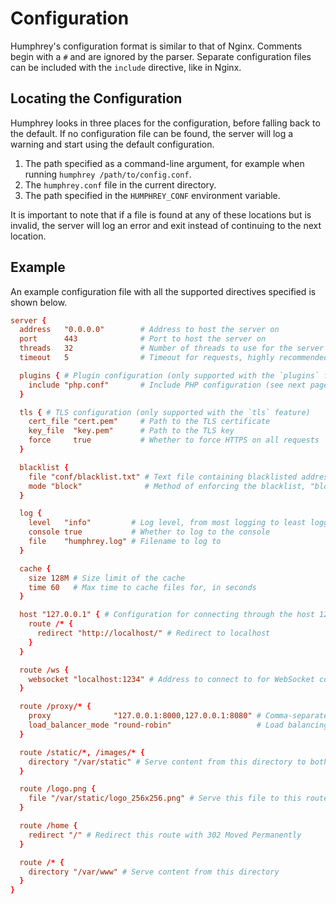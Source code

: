 # Configuration
Humphrey's configuration format is similar to that of Nginx. Comments begin with a `#` and are ignored by the parser. Separate configuration files can be included with the `include` directive, like in Nginx.

## Locating the Configuration
Humphrey looks in three places for the configuration, before falling back to the default. If no configuration file can be found, the server will log a warning and start using the default configuration.

1. The path specified as a command-line argument, for example when running `humphrey /path/to/config.conf`.
2. The `humphrey.conf` file in the current directory.
3. The path specified in the `HUMPHREY_CONF` environment variable.

It is important to note that if a file is found at any of these locations but is invalid, the server will log an error and exit instead of continuing to the next location.

## Example
An example configuration file with all the supported directives specified is shown below.

```conf
server {
  address   "0.0.0.0"        # Address to host the server on
  port      443              # Port to host the server on
  threads   32               # Number of threads to use for the server
  timeout   5                # Timeout for requests, highly recommended to avoid deadlocking the thread pool

  plugins { # Plugin configuration (only supported with the `plugins` feature)
    include "php.conf"       # Include PHP configuration (see next page)
  }

  tls { # TLS configuration (only supported with the `tls` feature)
    cert_file "cert.pem"     # Path to the TLS certificate
    key_file  "key.pem"      # Path to the TLS key
    force     true           # Whether to force HTTPS on all requests
  }

  blacklist {
    file "conf/blacklist.txt" # Text file containing blacklisted addresses, one per line
    mode "block"              # Method of enforcing the blacklist, "block" or "forbidden" (which returns 403 Forbidden)
  }

  log {
    level   "info"         # Log level, from most logging to least logging: "debug", "info", "warn", "error"
    console true           # Whether to log to the console
    file    "humphrey.log" # Filename to log to
  }

  cache {
    size 128M # Size limit of the cache
    time 60   # Max time to cache files for, in seconds
  }

  host "127.0.0.1" { # Configuration for connecting through the host 127.0.0.1
    route /* {
      redirect "http://localhost/" # Redirect to localhost
    }
  }

  route /ws {
    websocket "localhost:1234" # Address to connect to for WebSocket connections
  }

  route /proxy/* {
    proxy              "127.0.0.1:8000,127.0.0.1:8080" # Comma-separated proxy targets
    load_balancer_mode "round-robin"                   # Load balancing mode, either "round-robin" or "random"
  }

  route /static/*, /images/* {
    directory "/var/static" # Serve content from this directory to both paths
  }

  route /logo.png {
    file "/var/static/logo_256x256.png" # Serve this file to this route
  }

  route /home {
    redirect "/" # Redirect this route with 302 Moved Permanently
  }

  route /* {
    directory "/var/www" # Serve content from this directory
  }
}
```